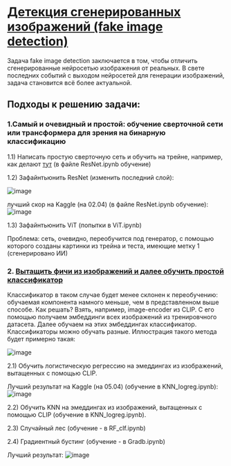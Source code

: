 # <a href="https://www.kaggle.com/competitions/generated-or-not/overview">Детекция сгенерированных изображений (fake image detection)</a>

Задача fake image detection заключается в том, чтобы отличить сгенерированные нейросетью изображения от реальных. В свете последних событий с выходом нейросетей для генерации изображений, задача становится всё более актуальной.  

## Подходы к решению задачи:

### 1.Самый и очевидный и простой: обучение сверточной сети или трансформера для зрения на бинарную классификацию

  1.1) Написать простую сверточную сеть и обучить на трейне, например, как делают <a href=https://gaurijagatap.github.io/assets/CGI.pdf>тут</a> (в файле ResNet.ipynb обучение)

  1.2) Зафайнтьюнить ResNet (изменить последний слой):

  ![image](https://github.com/me1nna/fake-image-detection/assets/78222093/7ec6d5d4-619c-4802-9360-75ccdbe2d1a3)

  
  лучший скор на Kaggle (на 02.04) (в файле ResNet.ipynb обучение):
  ![image](https://github.com/me1nna/fake-image-detection/assets/78222093/2313e179-74ce-431c-9460-5333dedc0e87)


  1.3) Зафайнтьюнить ViT (попытки в ViT.ipynb)

  Проблема: сеть, очевидно, переобучится под генератор, с помощью которого созданы картинки из трейна и теста, имеющие метку 1 (сгенерировано ИИ)


### 2. <a href="https://arxiv.org/pdf/2302.10174.pdf"> Вытащить фичи из изображений и далее обучить простой классификатор</a>

Классификатор в таком случае будет менее склонен к переобучению: обучаемая компонента намного меньше, чем в представленном выше способе.
Как решать? Взять, например, image-encoder из CLIP. С его помощью получаем эмбеддинги всех изображений из тренировчного датасета. Далее обучаем на этих эмбеддингах классификатор. Классификаторы можно обучать разные. Иллюстрация такого метода будет примерно такая:

![image](https://github.com/me1nna/fake-image-detection/assets/78222093/6900549b-1a0e-456e-8e4a-00308a9996f0)

  2.1) Обучить логистическую регрессию на эмеддингах из изображений, вытащенных с помощью CLIP.
  
  Лучший результат на Kaggle (на 05.04) (обучение в KNN_logreg.ipynb):
  ![image](https://github.com/me1nna/fake-image-detection/assets/78222093/c0977442-1512-4fe6-b099-c3e733199da9)


  2.2) Обучить KNN на эмеддингах из изображений, вытащенных с помощью CLIP (обучение в KNN_logreg.ipynb).

  2.3) Случайный лес (обучение - в RF_clf.ipynb)

  2.4) Градиентный бустинг (обучение - в Gradb.ipynb)

  Лучший результат:
![image](https://github.com/me1nna/fake-image-detection/assets/78222093/1fd8e7a1-fb11-4026-be9a-dd70f80baa62)
